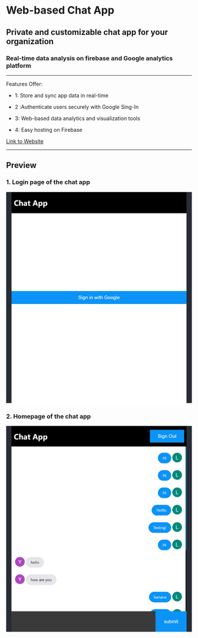 # **Web-based Chat App**

## Private and customizable chat app for your organization

### Real-time data analysis on firebase and Google analytics platform

---
Features Offer:
* 1: Store and sync app data in real-time

* 2 :Authenticate users securely with Google Sing-In

* 3: Web-based data analytics and visualization tools

* 4: Easy hosting on Firebase

[Link to Website](https://chat-app-yuzhe.web.app/)

[//]: # (Image References)

[image1]: ./README_media/login.png "Screenshot of login page"
[image2]: ./README_media/main.png "Screenshot of main page"
---
## Preview

### 1. Login page of the chat app
![alt text][image1]

### 2. Homepage of the chat app
![alt text][image2]
